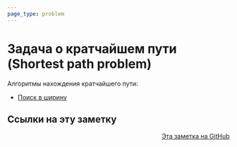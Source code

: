 ```yaml
---
page_type: problem
---
```

# Задача о кратчайшем пути (Shortest path problem)

Алгоритмы нахождения кратчайшего пути:

* [Поиск в ширину](20221026234807.md)


## Ссылки на эту заметку




<p v-pre style="text-align: right">
  <a href="https://github.com/Kverde/algorithms/blob/main/source/20221026234645.md">
  Эта заметка на GitHub
  </a>
</p>
